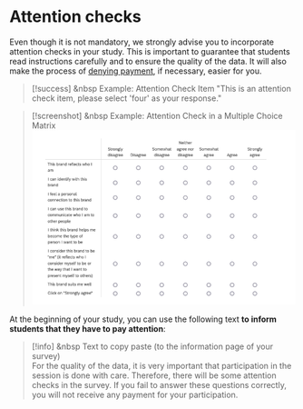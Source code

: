 
# Attention checks

Even though it is not mandatory, we strongly advise you to incorporate attention checks in your study. This is important to guarantee that students read instructions carefully and to ensure the quality of the data. It will also make the process of [denying payment](granting-or-denying-payment), if necessary, easier for you.

>[!success] <i class="fa-regular fa-thumbs-up"></i> &nbsp Example: Attention Check Item
>"This is an attention check item, please select 'four' as your response."

>[!screenshot] <i class="fa-solid fa-camera"></i> &nbsp Example: Attention Check in a Multiple Choice Matrix
><img src="/static/images/attention_check.png" alt="Attention Check" class="responsive-image">

At the beginning of your study, you can use the following text **to inform students that they have to pay attention**:

>[!info] <i class="fa-solid fa-info"></i> &nbsp Text to copy paste (to the information page of your survey)
><br>
> For the quality of the data, it is very important that participation in the session is done with care. Therefore, there will be some attention checks in the survey. If you fail to answer these questions correctly, you will not receive any payment for your participation.

